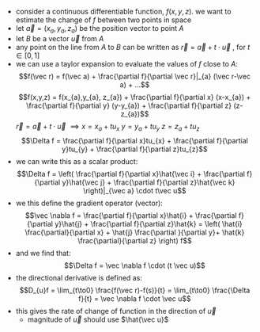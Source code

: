 - consider a continuous differentiable function, $f(x,y,z)$. we want to estimate the change of $f$ between two points in space
- let $\vec a = (x_{a}, y_{a}, z_{a})$ be the position vector to point $A$
- let $B$ be a vector $\vec u$ from $A$
- any point on the line from $A$ to $B$ can be written as $\vec r = \vec a + t\cdot\vec u$ , for $t \in [0,1]$
- we can use a taylor expansion to evaluate the values of $f$ close to $A$: $$f(\vec r) = f(\vec a) + \frac{\partial f}{\partial \vec r}|_{a} (\vec r-\vec a) + ...$$$$f(x,y,z) = f(x_{a},y_{a}, z_{a}) + \frac{\partial f}{\partial x} (x-x_{a}) + \frac{\partial f}{\partial y} (y-y_{a}) + \frac{\partial f}{\partial z} (z-z_{a})$$
	$\vec r = \vec a + t \cdot \vec u$
	$\implies x = x_{a}+ t u_{x}$
		$y = y_{a}+ t u_{y}$
		$z = z_{a}+ t u_{z}$
$$\Delta f = \frac{\partial f}{\partial x}tu_{x} + \frac{\partial f}{\partial y}tu_{y} + \frac{\partial f}{\partial z}tu_{z}$$
- we can write this as a scalar product: $$\Delta f = \left( \frac{\partial f}{\partial x}\hat{\vec i} + \frac{\partial f}{\partial y}\hat{\vec j} + \frac{\partial f}{\partial z}\hat{\vec k} \right)|_{\vec a} \cdot t\vec u$$
- we this define the gradient operator (vector): $$\vec \nabla f = \frac{\partial f}{\partial x}\hat{i} + \frac{\partial f}{\partial y}\hat{j} + \frac{\partial f}{\partial z}\hat{k} = \left( \hat{i} \frac{\partial}{\partial x} + \hat{j} \frac{\partial }{\partial y}+ \hat{k} \frac{\partial}{\partial z} \right) f$$
- and we find that: $$\Delta f = \vec \nabla f \cdot (t \vec u)$$
- the directional derivative is defined as: $$D_{u}f = \lim_{t\to0} \frac{f(\vec r)-f(s)}{t} = \lim_{t\to0} \frac{\Delta f}{t} = \vec \nabla f \cdot \vec u$$
- this gives the rate of change of function in the direction of $\vec u$
	- magnitude of $\vec u$ should use $\hat{\vec u}$
